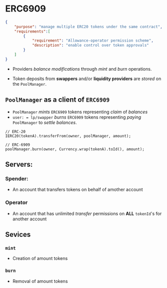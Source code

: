 # ERC6909

```json
{
    "purpose": "manage multiple ERC20 tokens under the same contract",
    "requirements":[
        {
            "requirement": "Allowance-operator permission scheme",
            "description": "enable control over token approvals"
        }
    ]
}
```
- Providers _balance modifications_ through _mint_ and _burn_ operations.

- Token deposits from **swappers** and/or **liquidity providers** are _stored_ on the `PoolManager`.

## `PoolManager` as a client of `ERC6909`

- `PoolManager` _mints_ `ERC6909` tokens representing _claim_ of _balances_
- `user: = lp/swapper` _burns_ `ERC6909` tokens representing _paying_ `PoolManager` to _settle balances_.

```solidity
// ERC-20
IERC20(tokenA).transferFrom(owner, poolManager, amount);

// ERC-6909
poolManager.burn(owner, Currency.wrap(tokenA).toId(), amount);

```
## Servers:

### Spender:
- An account that transfers tokens on behalf of amother account


### Operator

- An account that has unlimited _transfer_ permissions on **ALL** `tokenId`'s for another account

## Sevices


### `mint`
- Creation of amount tokens

### `burn`

- Removal of amount tokens

